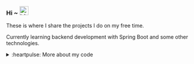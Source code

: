 ### Hi ~ <img src="https://user-images.githubusercontent.com/1303154/88677602-1635ba80-d120-11ea-84d8-d263ba5fc3c0.gif" width="24px" alt="hi">

These is where I share the projects I do on my free time.

Currently learning backend development with Spring Boot and some other technologies.

<details>
  
<summary>:heartpulse: More about my code</summary>
  
<br>

![Top langs](https://github-readme-stats.vercel.app/api/top-langs/?username=estibalizmartin&theme=omni&show_icons=true&layout=compact&hide=css,html)

![Esti's GitHub stats](https://github-readme-stats.vercel.app/api?username=estibalizmartin&theme=omni&show_icons=true)
  
</details>

